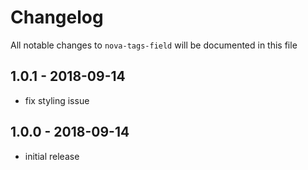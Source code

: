 # Changelog

All notable changes to `nova-tags-field` will be documented in this file

## 1.0.1 - 2018-09-14

- fix styling issue

## 1.0.0 - 2018-09-14

- initial release
